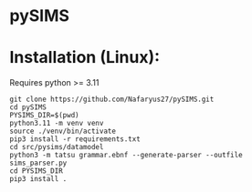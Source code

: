 # pySIMS

# Installation (Linux):

Requires python >= 3.11

```
git clone https://github.com/Nafaryus27/pySIMS.git
cd pySIMS
PYSIMS_DIR=$(pwd)
python3.11 -m venv venv
source ./venv/bin/activate
pip3 install -r requirements.txt
cd src/pysims/datamodel
python3 -m tatsu grammar.ebnf --generate-parser --outfile sims_parser.py
cd PYSIMS_DIR
pip3 install .
```
